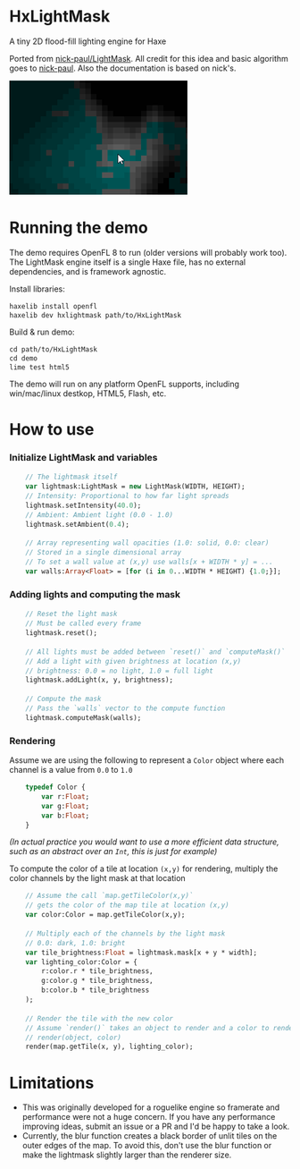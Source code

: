 # HxLightMask
A tiny 2D flood-fill lighting engine for Haxe

Ported from [nick-paul/LightMask](https://github.com/nick-paul/LightMask). All credit for this idea and basic algorithm goes to [nick-paul](https://github.com/nick-paul). Also the documentation is based on nick's.

![](preview.gif)

# Running the demo
The demo requires OpenFL 8 to run (older versions will probably work too). The LightMask engine itself is a single Haxe file, has no external dependencies, and is framework agnostic.

Install libraries:
```
haxelib install openfl
haxelib dev hxlightmask path/to/HxLightMask
```

Build & run demo:
```
cd path/to/HxLightMask
cd demo
lime test html5
```

The demo will run on any platform OpenFL supports, including win/mac/linux destkop, HTML5, Flash, etc.

# How to use

### Initialize LightMask and variables
```Haxe
    // The lightmask itself
    var lightmask:LightMask = new LightMask(WIDTH, HEIGHT);
    // Intensity: Proportional to how far light spreads
    lightmask.setIntensity(40.0);
    // Ambient: Ambient light (0.0 - 1.0)
    lightmask.setAmbient(0.4);

    // Array representing wall opacities (1.0: solid, 0.0: clear)
    // Stored in a single dimensional array
    // To set a wall value at (x,y) use walls[x + WIDTH * y] = ...
    var walls:Array<Float> = [for (i in 0...WIDTH * HEIGHT) {1.0;}];
```

### Adding lights and computing the mask

```Haxe
    // Reset the light mask
    // Must be called every frame
    lightmask.reset();

    // All lights must be added between `reset()` and `computeMask()`
    // Add a light with given brightness at location (x,y)
    // brightness: 0.0 = no light, 1.0 = full light
    lightmask.addLight(x, y, brightness);

    // Compute the mask
    // Pass the `walls` vector to the compute function
    lightmask.computeMask(walls);
```

### Rendering

Assume we are using the following to represent a `Color` object where each channel is a value from `0.0` to `1.0`

```Haxe
    typedef Color {
        var r:Float;
        var g:Float;
        var b:Float;
    }
```

*(In actual practice you would want to use a more efficient data structure, such as an abstract over an `Int`, this is just for example)*

To compute the color of a tile at location `(x,y)` for rendering, multiply the color channels by the light mask at that location

```Haxe
    // Assume the call `map.getTileColor(x,y)`
    // gets the color of the map tile at location (x,y)
    var color:Color = map.getTileColor(x,y);

    // Multiply each of the channels by the light mask
    // 0.0: dark, 1.0: bright
    var tile_brightness:Float = lightmask.mask[x + y * width];
    var lighting_color:Color = {
        r:color.r * tile_brightness,
        g:color.g * tile_brightness,
        b:color.b * tile_brightness
    );

    // Render the tile with the new color
    // Assume `render()` takes an object to render and a color to render it
    // render(object, color)
    render(map.getTile(x, y), lighting_color);
```

# Limitations

  - This was originally developed for a roguelike engine so framerate and performance were not a huge concern. If you have any performance improving ideas, submit an issue or a PR and I'd be happy to take a look.
  - Currently, the blur function creates a black border of unlit tiles on the outer edges of the map. To avoid this, don't use the blur function or make the lightmask slightly larger than the renderer size.

